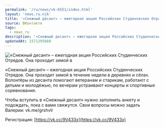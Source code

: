 ```yaml
---
permalink: '/ru/news/vk-6551/index.html'
layout: 'news.ru.njk'
title: '«Снежный десант» – ежегодная акция Российских Студенческих Отрядов.'
source: ВКонтакте
tags:
  - news_ru
description: '«Снежный десант» – ежегодная акция Российских Студенческих Отрядов.'
updatedAt: 1571295660
---
```

![«Снежный десант» – ежегодная акция Российских Студенческих Отрядов. Она проходит зимой в](https://sun9-70.userapi.com/impf/c858016/v858016998/ab9b5/4xZwJ_zIy9A.jpg?size=1280x853&quality=96&proxy=1&sign=4e3a21bd3e1bfdd9a469a7f4f04c892f&c_uniq_tag=sJ9FjbXJOf5rbZ6A6fSqKjsMrZQUg3lgoWwSYrBy170&type=album)

«Снежный десант» – ежегодная акция Российских Студенческих Отрядов. Она проходит зимой в течение недели в деревнях и сёлах. Волонтёры из десанта помогают ветеранам и старикам, работают с детьми и молодёжью, по вечерам устраивают концерты и спортивные соревнования.

Чтобы вступить в «Снежный десант» нужно заполнить анкету и подождать, пока с вами свяжутся. Свои вопросы можно задать Валерии: vk.me/grshvlr

Регистрация: [https://vk.cc/9V433x](https://vk.cc/9V433x)

